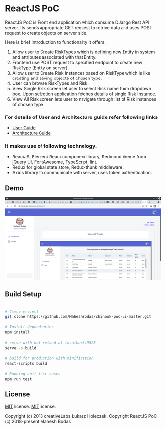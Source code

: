 # ReactJS PoC
ReactJS PoC is Front end application which consume DJango Rest API server. Its sends appropriate GET request to retrive data and uses POST request to create objects on server side.

 Here is brief introduction to functionality it offers.

1. Allow user to Create RiskTypes which is defining new Entity in system and attributes associated with that Entity. 
2. Frontend use POST request to specified endpoint to create new RiskType (Entity on server).
3. Allow user to Create Risk Instances based on RiskType which is like creating and saving objects of chosen type.
4. User can browse RiskTypes and Risk. 
5. View Single Risk screen let user to select Risk name from dropdown box. Upon selection application fetches details of single  Risk Instance.
6. View All Risk screen lets user to navigate through list of Risk instances of chosen type 

### For details of User and Architecture guide refer following links
- [User Guide](https://github.com/MaheshBodas/chinook-poc-ui-master/tree/master/blob/ReactJSPoCUIPresentation.pdf)
- [Architecture Guide](https://github.com/MaheshBodas/chinook-poc-ui-master/tree/master/blob/ArchitectureReactJSPoC.pdf)

### It makes use of following technology.
- ReactJS, Element React component library, Redmond theme from jQuery UI, FontAwesome, TypeScript, lint.
- Redux for global state store, Redux-thunk middleware.
- Axios library to communicate with server, uses token authentication. 
## Demo
![demo](https://github.com/MaheshBodas/chinook-poc-ui-master/blob/master/blob/Dashboard.png)

## Build Setup

``` bash

# Clone project
git clone https://github.com/MaheshBodas/chinook-poc-ui-master.git

# Install dependencies
npm install

# serve with hot reload at localhost:9528
serve -s build

# build for production with minification
react-scripts build

# Running unit test cases
npm run test

```


## License
[MIT](https://github.com/coreui/coreui-free-react-admin-template/blob/master/LICENSE) license.
[MIT](https://github.com/MaheshBodas/chinook-poc-ui-master/LICENSE) license.

Copyright (c) 2018 creativeLabs Łukasz Holeczek.
Copyright ReactJS PoC (c) 2018-present Mahesh Bodas
